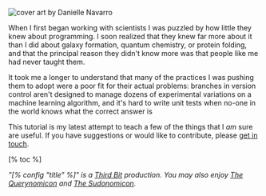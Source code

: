 <div class="row">
  <div class="col-4 center">
    <p>
      <img class="splash" src="@root/advent_04_202-resized.png" alt="cover art by Danielle Navarro"/>
    </p>
  </div>
  <div class="col-8">
    <p>
      When I first began working with scientists
      I was puzzled by how little they knew about programming.
      I soon realized that they knew far more about it
      than I did about galaxy formation,
      quantum chemistry,
      or protein folding,
      and that the principal reason they didn't know more was that
      people like me had never taught them.
    </p>
    <p>
      It took me a longer to understand that
      many of the practices I was pushing them to adopt
      were a poor fit for their actual problems:
      branches in version control aren't designed to manage
      dozens of experimental variations on a machine learning algorithm,
      and it's hard to write unit tests
      when no-one in the world knows what the correct answer is
    </p>
    <p>
      This tutorial is my latest attempt to teach
      a few of the things that I <em>am</em> sure are useful.
      If you have suggestions or would like to contribute,
      please <a href="mailto:[%config author.email %]">get in touch</a>.
    </p>
  </div>
</div>

[% toc %]

<p>
  <em>
    "[% config "title" %]" is a <a href="[% config "author.site" %]">Third Bit</a> production.
    You may also enjoy <a href="https://gvwilson.github.io/sql-tutorial/">The Querynomicon</a>
    and <a href="https://gvwilson.github.io/sys-tutorial/">The Sudonomicon</a>.
  </em>
</p>
